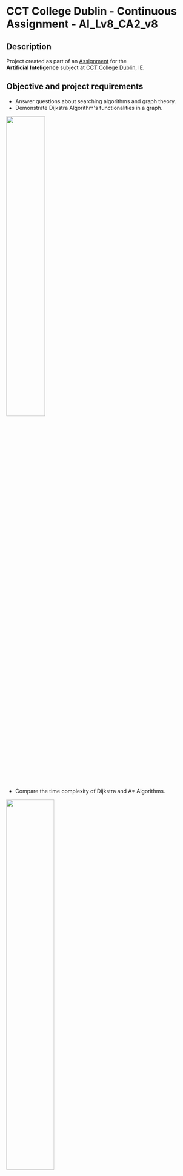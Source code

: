 # CCT College Dublin - Continuous Assignment - AI_Lv8_CA2_v8

## Description

 Project created as part of an [Assignment](./AI_Lv8_CA2_v8_C.docx) for the 
 <br>**Artificial Inteligence** subject at [CCT College Dublin](https://www.cct.ie), IE.

## Objective and project requirements

- Answer questions about searching algorithms and graph theory.
- Demonstrate Dijkstra Algorithm's functionalities in a graph.

 <img src="https://github.com/cctdoug/AI_Lv8_CA2_v8-/blob/main/shortest_path_graph.png" width="45%" />
 
- Compare the time complexity of Dijkstra and A* Algorithms.

<img src="https://github.com/cctdoug/AI_Lv8_CA2_v8-/blob/main/Time_comparison.jpg" width="50%" />

<img src="https://github.com/cctdoug/AI_Lv8_CA2_v8-/blob/main/Nodes_comparison.jpg" width="50%" />


## Technologies

- Python
- Html/Mark-up
- Jupyter Notebook
